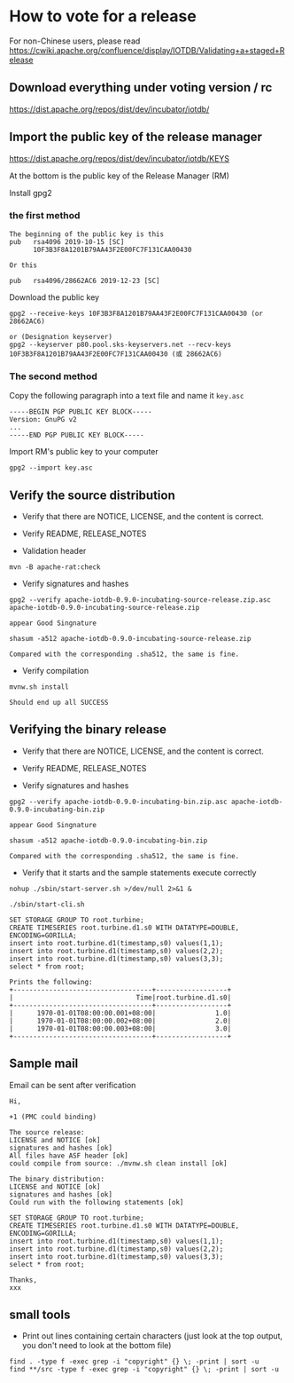 <!--

    Licensed to the Apache Software Foundation (ASF) under one
    or more contributor license agreements.  See the NOTICE file
    distributed with this work for additional information
    regarding copyright ownership.  The ASF licenses this file
    to you under the Apache License, Version 2.0 (the
    "License"); you may not use this file except in compliance
    with the License.  You may obtain a copy of the License at
    
        http://www.apache.org/licenses/LICENSE-2.0
    
    Unless required by applicable law or agreed to in writing,
    software distributed under the License is distributed on an
    "AS IS" BASIS, WITHOUT WARRANTIES OR CONDITIONS OF ANY
    KIND, either express or implied.  See the License for the
    specific language governing permissions and limitations
    under the License.

-->

# How to vote for a release

For non-Chinese users, please read https://cwiki.apache.org/confluence/display/IOTDB/Validating+a+staged+Release

## Download everything under voting version / rc

https://dist.apache.org/repos/dist/dev/incubator/iotdb/

## Import the public key of the release manager

https://dist.apache.org/repos/dist/dev/incubator/iotdb/KEYS

At the bottom is the public key of the Release Manager (RM)

Install gpg2

### the first method

```
The beginning of the public key is this
pub   rsa4096 2019-10-15 [SC]
      10F3B3F8A1201B79AA43F2E00FC7F131CAA00430
      
Or this

pub   rsa4096/28662AC6 2019-12-23 [SC]
```

Download the public key

```
gpg2 --receive-keys 10F3B3F8A1201B79AA43F2E00FC7F131CAA00430 (or 28662AC6)

or (Designation keyserver) 
gpg2 --keyserver p80.pool.sks-keyservers.net --recv-keys 10F3B3F8A1201B79AA43F2E00FC7F131CAA00430 (或 28662AC6)
```

### The second method

Copy the following paragraph into a text file and name it `key.asc`

```
-----BEGIN PGP PUBLIC KEY BLOCK-----
Version: GnuPG v2
...
-----END PGP PUBLIC KEY BLOCK-----
```

Import RM's public key to your computer

```
gpg2 --import key.asc
```

## Verify the source distribution

* Verify that there are  NOTICE, LICENSE, and the content is correct.

* Verify README, RELEASE_NOTES

* Validation header

```
mvn -B apache-rat:check
```

* Verify signatures and hashes

```
gpg2 --verify apache-iotdb-0.9.0-incubating-source-release.zip.asc apache-iotdb-0.9.0-incubating-source-release.zip

appear Good Singnature 

shasum -a512 apache-iotdb-0.9.0-incubating-source-release.zip

Compared with the corresponding .sha512, the same is fine.
```

* Verify compilation

```
mvnw.sh install

Should end up all SUCCESS
```

## Verifying the binary release

* Verify that there are NOTICE, LICENSE, and the content is correct.

* Verify README, RELEASE_NOTES

* Verify signatures and hashes

```
gpg2 --verify apache-iotdb-0.9.0-incubating-bin.zip.asc apache-iotdb-0.9.0-incubating-bin.zip

appear Good Singnature 

shasum -a512 apache-iotdb-0.9.0-incubating-bin.zip

Compared with the corresponding .sha512, the same is fine.
```

* Verify that it starts and the sample statements execute correctly

```
nohup ./sbin/start-server.sh >/dev/null 2>&1 &

./sbin/start-cli.sh

SET STORAGE GROUP TO root.turbine;
CREATE TIMESERIES root.turbine.d1.s0 WITH DATATYPE=DOUBLE, ENCODING=GORILLA;
insert into root.turbine.d1(timestamp,s0) values(1,1);
insert into root.turbine.d1(timestamp,s0) values(2,2);
insert into root.turbine.d1(timestamp,s0) values(3,3);
select * from root;

Prints the following:
+-----------------------------------+------------------+
|                               Time|root.turbine.d1.s0|
+-----------------------------------+------------------+
|      1970-01-01T08:00:00.001+08:00|               1.0|
|      1970-01-01T08:00:00.002+08:00|               2.0|
|      1970-01-01T08:00:00.003+08:00|               3.0|
+-----------------------------------+------------------+

```

## Sample mail

Email can be sent after verification

```
Hi,

+1 (PMC could binding)

The source release:
LICENSE and NOTICE [ok]
signatures and hashes [ok]
All files have ASF header [ok]
could compile from source: ./mvnw.sh clean install [ok]

The binary distribution:
LICENSE and NOTICE [ok]
signatures and hashes [ok]
Could run with the following statements [ok]

SET STORAGE GROUP TO root.turbine;
CREATE TIMESERIES root.turbine.d1.s0 WITH DATATYPE=DOUBLE, ENCODING=GORILLA;
insert into root.turbine.d1(timestamp,s0) values(1,1);
insert into root.turbine.d1(timestamp,s0) values(2,2);
insert into root.turbine.d1(timestamp,s0) values(3,3);
select * from root;

Thanks,
xxx
```


## small tools

* Print out lines containing certain characters (just look at the top output, you don't need to look at the bottom file)

```
find . -type f -exec grep -i "copyright" {} \; -print | sort -u
find **/src -type f -exec grep -i "copyright" {} \; -print | sort -u
```

